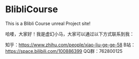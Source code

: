 # BlibliCourse
This is a Blibli Course unreal Project site!

哈喽，大家好！我是虚幻小马，大家可以通过以下方式联系到我：

知乎：https://www.zhihu.com/people/xiao-liu-ge-ge-58
B站：https://space.bilibili.com/100886399
QQ群：762800125
